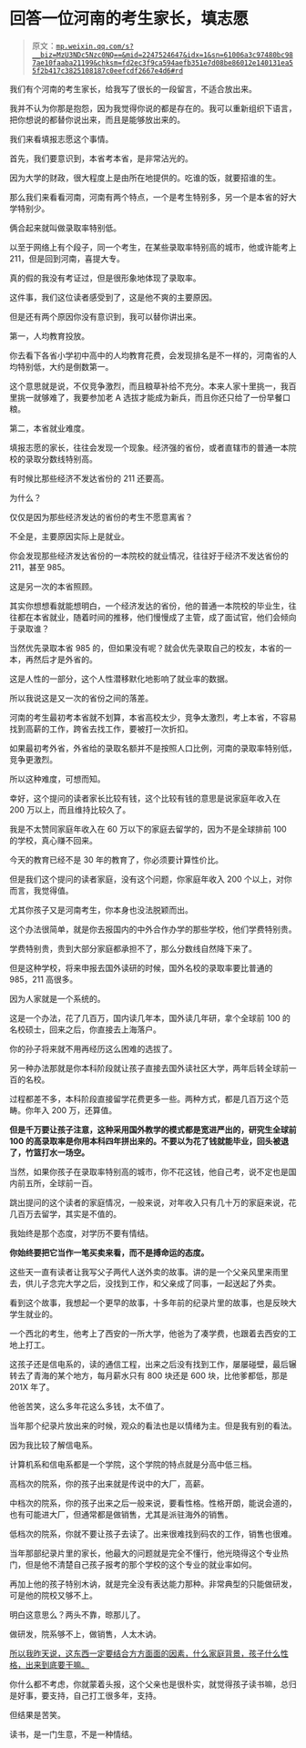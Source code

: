 # 回答一位河南的考生家长，填志愿

> 原文：[`mp.weixin.qq.com/s?__biz=MzU3NDc5Nzc0NQ==&mid=2247524647&idx=1&sn=61006a3c97480bc987ae10faaba21199&chksm=fd2ec3f9ca594aefb351e7d08be86012e140131ea55f2b417c3825108187c0eefcdf2667e4d6#rd`](http://mp.weixin.qq.com/s?__biz=MzU3NDc5Nzc0NQ==&mid=2247524647&idx=1&sn=61006a3c97480bc987ae10faaba21199&chksm=fd2ec3f9ca594aefb351e7d08be86012e140131ea55f2b417c3825108187c0eefcdf2667e4d6#rd)

我们有个河南的考生家长，给我写了很长的一段留言，不适合放出来。

我并不认为你那是抱怨，因为我觉得你说的都是存在的。我可以重新组织下语言，把你想说的都替你说出来，而且是能够放出来的。

我们来看填报志愿这个事情。

首先，我们要意识到，本省考本省，是非常沾光的。

因为大学的财政，很大程度上是由所在地提供的。吃谁的饭，就要招谁的生。

那么我们来看看河南，河南有两个特点，一个是考生特别多，另一个是本省的好大学特别少。

俩合起来就叫做录取率特别低。

以至于网络上有个段子，同一个考生，在某些录取率特别高的城市，他或许能考上 211，但是回到河南，喜提大专。

真的假的我没有考证过，但是很形象地体现了录取率。

这件事，我们这位读者感受到了，这是他不爽的主要原因。

但是还有两个原因你没有意识到，我可以替你讲出来。

第一，人均教育投放。

你去看下各省小学初中高中的人均教育花费，会发现排名是不一样的，河南省的人均特别低，大约是倒数第一。

这个意思就是说，不仅竞争激烈，而且粮草补给不充分。本来人家十里挑一，我百里挑一就够难了，我要参加老 A 选拔才能成为新兵，而且你还只给了一份早餐口粮。

第二，本省就业难度。

填报志愿的家长，往往会发现一个现象。经济强的省份，或者直辖市的普通一本院校的录取分数线特别高。

有时候比那些经济不发达省份的 211 还要高。

为什么？

仅仅是因为那些经济发达的省份的考生不愿意离省？

不全是，主要原因实际上是就业。

你会发现那些经济发达省份的一本院校的就业情况，往往好于经济不发达省份的 211，甚至 985。

这是另一次的本省照顾。

其实你想想看就能想明白，一个经济发达的省份，他的普通一本院校的毕业生，往往都在本省就业，随着时间的推移，他们慢慢成了主管，成了面试官，他们会倾向于录取谁？

当然优先录取本省 985 的，但如果没有呢？就会优先录取自己的校友，本省的一本，再然后才是外省的。

这是人性的一部分，这个人性潜移默化地影响了就业率的数据。

所以我说这是又一次的省份之间的落差。

河南的考生最初考本省就不划算，本省高校太少，竞争太激烈，考上本省，不容易找到高薪的工作，跨省去找工作，要被打一次折扣。

如果最初考外省，外省给的录取名额并不是按照人口比例，河南的录取率特别低，竞争更激烈。

所以这种难度，可想而知。

幸好，这个提问的读者家长比较有钱，这个比较有钱的意思是说家庭年收入在 200 万以上，而且维持比较久了。

我是不太赞同家庭年收入在 60 万以下的家庭去留学的，因为不是全球排前 100 的学校，真心赚不回来。

今天的教育已经不是 30 年的教育了，你必须要计算性价比。

但是我们这个提问的读者家庭，没有这个问题，你家庭年收入 200 个以上，对你而言，我觉得值。

尤其你孩子又是河南考生，你本身也没法脱颖而出。

这个办法很简单，就是你去报国内的中外合作办学的那些学校，他们学费特别贵。

学费特别贵，贵到大部分家庭都承担不了，那么分数线自然降下来了。

但是这种学校，将来申报去国外读研的时候，国外名校的录取率要比普通的 985，211 高很多。

因为人家就是一个系统的。

这是一个办法，花了几百万，国内读几年本，国外读几年研，拿个全球前 100 的名校硕士，回来之后，你直接去上海落户。

你的孙子将来就不用再经历这么困难的选拔了。

另一种办法那就是你本科阶段就让孩子直接去国外读社区大学，两年后转全球前一百的名校。

过程都差不多，本科阶段直接留学花费更多一些。两种方式，都是几百万这个范畴。你年入 200 万，还算值。

**但是千万要让孩子注意，这种采用国外教学的模式都是宽进严出的，研究生全球前 100 的高录取率是你用本科四年拼出来的。不要以为花了钱就能毕业，回头被退了，竹篮打水一场空。**

当然，如果你孩子在录取率特别高的城市，你不花这钱，他自己考，说不定也是国内前五所，全球前一百。

跳出提问的这个读者的家庭情况，一般来说，对年收入只有几十万的家庭来说，花几百万去留学，其实是不值的。

我始终是那个态度，对学历不要有情结。

**你始终要把它当作一笔买卖来看，而不是搏命运的态度。** 

这些天一直有读者让我写父子两代人送外卖的故事。讲的是一个父亲风里来雨里去，供儿子念完大学之后，没找到工作，和父亲成了同事，一起送起了外卖。

看到这个故事，我想起一个更早的故事，十多年前的纪录片里的故事，也是反映大学生就业的。

一个西北的考生，他考上了西安的一所大学，他爸为了凑学费，也跟着去西安的工地上打工。

这孩子还是信电系的，读的通信工程，出来之后没有找到工作，屡屡碰壁，最后辗转去了青海的某个地方，每月薪水只有 800 块还是 600 块，比他爹都低，那是 201X 年了。

他爸苦笑，这么多年花这么多钱，太不值了。

当年那个纪录片放出来的时候，观众的看法也是以情绪为主。但是我有别的看法。

因为我比较了解信电系。

计算机系和信电系都是一个学院，这个学院的特点就是分高中低三档。

高档次的院系，你的孩子出来就是传说中的大厂，高薪。

中档次的院系，你的孩子出来之后一般来说，要看性格。性格开朗，能说会道的，也有可能进大厂，但通常都是做销售，尤其是派驻海外的销售。

低档次的院系，你就不要让孩子去读了。出来很难找到码农的工作，销售也很难。

当年那部纪录片里的家长，他最大的问题就是完全不懂行，他光晓得这个专业热门，但是他不清楚自己孩子报考的那个学校的这个专业的就业率如何。

再加上他的孩子特别木讷，就是完全没有表达能力那种。非常典型的只能做研发，可是他的院校又够不上。

明白这意思么？两头不靠，晾那儿了。

做研发，院系够不上，做销售，人太木讷。

[所以我昨天说，这东西一定要结合方方面面的因素，什么家庭背景，孩子什么性格，出来到底要干嘛。](http://mp.weixin.qq.com/s?__biz=MzU3NDc5Nzc0NQ==&mid=2247524642&idx=1&sn=031c10c2f44fa0d2757ecfbac6934d25&chksm=fd2ec3fcca594aeac00de7450281b7f90b51a72ba60d325f5b4e4e0e0c5ff08272bdca86c952&scene=21#wechat_redirect) 

你什么都不考虑，你就蒙着头报，这个父亲也是很朴实，就觉得孩子读书嘛，总归是好事，要支持，自己打工很多年，支持。

但结果是苦笑。

读书，是一门生意，不是一种情结。